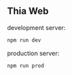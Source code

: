## Thia Web

development server:

```bash
npm run dev
```

production server:

```bash
npm run prod
```
